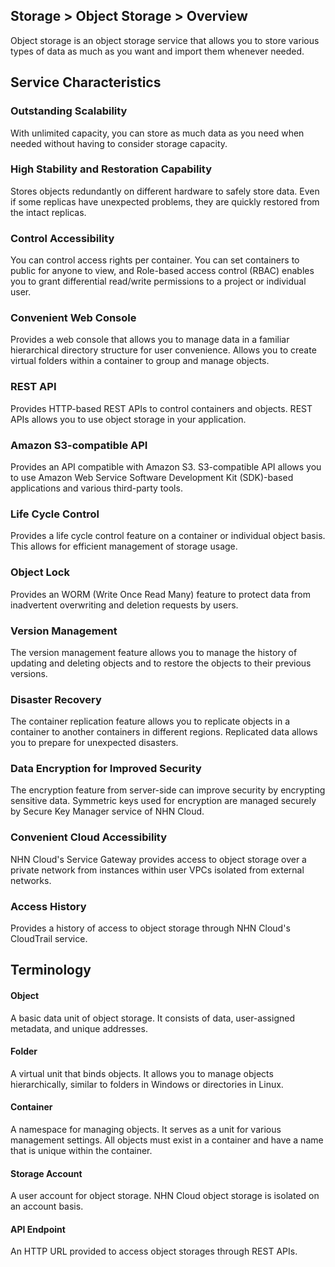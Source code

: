 ## Storage > Object Storage > Overview
Object storage is an object storage service that allows you to store various types of data as much as you want and import them whenever needed.

## Service Characteristics
### Outstanding Scalability
With unlimited capacity, you can store as much data as you need when needed without having to consider storage capacity.

### High Stability and Restoration Capability
Stores objects redundantly on different hardware to safely store data. Even if some replicas have unexpected problems, they are quickly restored from the intact replicas.

### Control Accessibility
You can control access rights per container. You can set containers to public for anyone to view, and Role-based access control (RBAC) enables you to grant differential read/write permissions to a project or individual user.

### Convenient Web Console
Provides a web console that allows you to manage data in a familiar hierarchical directory structure for user convenience. Allows you to create virtual folders within a container to group and manage objects.

### REST API
Provides HTTP-based REST APIs to control containers and objects. REST APIs allows you to use object storage in your application.

### Amazon S3-compatible API
Provides an API compatible with Amazon S3. S3-compatible API allows you to use Amazon Web Service Software Development Kit (SDK)-based applications and various third-party tools.

### Life Cycle Control
Provides a life cycle control feature on a container or individual object basis. This allows for efficient management of storage usage.

### Object Lock 
Provides an WORM (Write Once Read Many) feature to protect data from inadvertent overwriting and deletion requests by users.

### Version Management
The version management feature allows you to manage the history of updating and deleting objects and to restore the objects to their previous versions.

### Disaster Recovery
The container replication feature allows you to replicate objects in a container to another containers in different regions. Replicated data allows you to prepare for unexpected disasters.

### Data Encryption for Improved Security
The encryption feature from server-side can improve security by encrypting sensitive data. Symmetric keys used for encryption are managed securely by Secure Key Manager service of NHN Cloud.

### Convenient Cloud Accessibility
NHN Cloud's Service Gateway provides access to object storage over a private network from instances within user VPCs isolated from external networks.

### Access History
Provides a history of access to object storage through NHN Cloud's CloudTrail service.

## Terminology
#### Object
A basic data unit of object storage. It consists of data, user-assigned metadata, and unique addresses.

#### Folder
A virtual unit that binds objects. It allows you to manage objects hierarchically, similar to folders in Windows or directories in Linux.

#### Container
A namespace for managing objects. It serves as a unit for various management settings. All objects must exist in a container and have a name that is unique within the container.

#### Storage Account
A user account for object storage. NHN Cloud object storage is isolated on an account basis.

#### API Endpoint
An HTTP URL provided to access object storages through REST APIs.